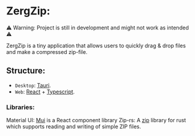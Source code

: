 # ZergZip:

⚠️ Warning: Project is still in development and might not work as intended ⚠️

ZergZip is a tiny application that allows users to quickly drag & drop files and make a compressed zip-file.

## Structure:

- `Desktop`: [Tauri](https://tauri.studio).
- `Web`: [React](https://reactjs.org) + [Typescript](https://www.typescriptlang.org/).

### Libraries:

Material UI: [Mui](https://mui.com/) is a React component library
Zip-rs: A [zip](https://docs.rs/zip/0.6.6/zip/) library for rust which supports reading and writing of simple ZIP files.
